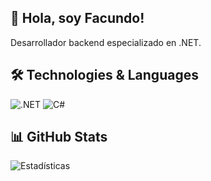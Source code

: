 ## 👋 Hola, soy Facundo!
Desarrollador backend especializado en .NET.

## 🛠️ Technologies & Languages
![.NET](https://img.shields.io/badge/-.NET-512BD4?style=flat-square&logo=dotnet&logoColor=white)
![C#](https://img.shields.io/badge/-C%23-239120?style=flat-square&logo=c-sharp&logoColor=white)


## 📊 GitHub Stats
![Estadísticas](https://github-readme-stats.vercel.app/api?username=facundoloureiro&show_icons=true&theme=dark)
